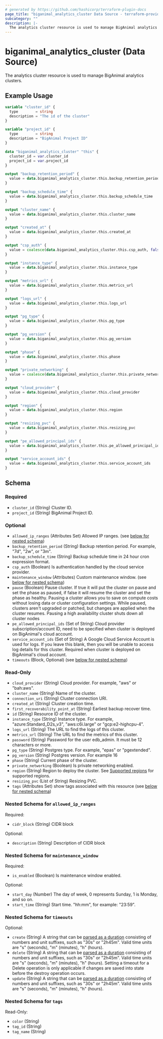 ```yaml
---
# generated by https://github.com/hashicorp/terraform-plugin-docs
page_title: "biganimal_analytics_cluster Data Source - terraform-provider-biganimal"
subcategory: ""
description: |-
  The analytics cluster resource is used to manage BigAnimal analytics clusters.
---
```


# biganimal_analytics_cluster (Data Source)

The analytics cluster resource is used to manage BigAnimal analytics clusters.

## Example Usage

```terraform
variable "cluster_id" {
  type        = string
  description = "The id of the cluster"
}

variable "project_id" {
  type        = string
  description = "BigAnimal Project ID"
}

data "biganimal_analytics_cluster" "this" {
  cluster_id = var.cluster_id
  project_id = var.project_id
}

output "backup_retention_period" {
  value = data.biganimal_analytics_cluster.this.backup_retention_period
}

output "backup_schedule_time" {
  value = data.biganimal_analytics_cluster.this.backup_schedule_time
}

output "cluster_name" {
  value = data.biganimal_analytics_cluster.this.cluster_name
}

output "created_at" {
  value = data.biganimal_analytics_cluster.this.created_at
}

output "csp_auth" {
  value = coalesce(data.biganimal_analytics_cluster.this.csp_auth, false)
}

output "instance_type" {
  value = data.biganimal_analytics_cluster.this.instance_type
}

output "metrics_url" {
  value = data.biganimal_analytics_cluster.this.metrics_url
}

output "logs_url" {
  value = data.biganimal_analytics_cluster.this.logs_url
}

output "pg_type" {
  value = data.biganimal_analytics_cluster.this.pg_type
}

output "pg_version" {
  value = data.biganimal_analytics_cluster.this.pg_version
}

output "phase" {
  value = data.biganimal_analytics_cluster.this.phase
}

output "private_networking" {
  value = coalesce(data.biganimal_analytics_cluster.this.private_networking, false)
}

output "cloud_provider" {
  value = data.biganimal_analytics_cluster.this.cloud_provider
}

output "region" {
  value = data.biganimal_analytics_cluster.this.region
}

output "resizing_pvc" {
  value = data.biganimal_analytics_cluster.this.resizing_pvc
}

output "pe_allowed_principal_ids" {
  value = data.biganimal_analytics_cluster.this.pe_allowed_principal_ids
}

output "service_account_ids" {
  value = data.biganimal_analytics_cluster.this.service_account_ids
}
```

<!-- schema generated by tfplugindocs -->
## Schema

### Required

- `cluster_id` (String) Cluster ID.
- `project_id` (String) BigAnimal Project ID.

### Optional

- `allowed_ip_ranges` (Attributes Set) Allowed IP ranges. (see [below for nested schema](#nestedatt--allowed_ip_ranges))
- `backup_retention_period` (String) Backup retention period. For example, "7d", "2w", or "3m".
- `backup_schedule_time` (String) Backup schedule time in 24 hour cron expression format.
- `csp_auth` (Boolean) Is authentication handled by the cloud service provider.
- `maintenance_window` (Attributes) Custom maintenance window. (see [below for nested schema](#nestedatt--maintenance_window))
- `pause` (Boolean) Pause cluster. If true it will put the cluster on pause and set the phase as paused, if false it will resume the cluster and set the phase as healthy. Pausing a cluster allows you to save on compute costs without losing data or cluster configuration settings. While paused, clusters aren't upgraded or patched, but changes are applied when the cluster resumes. Pausing a high availability cluster shuts down all cluster nodes
- `pe_allowed_principal_ids` (Set of String) Cloud provider subscription/account ID, need to be specified when cluster is deployed on BigAnimal's cloud account.
- `service_account_ids` (Set of String) A Google Cloud Service Account is used for logs. If you leave this blank, then you will be unable to access log details for this cluster. Required when cluster is deployed on BigAnimal's cloud account.
- `timeouts` (Block, Optional) (see [below for nested schema](#nestedblock--timeouts))

### Read-Only

- `cloud_provider` (String) Cloud provider. For example, "aws" or "bah:aws".
- `cluster_name` (String) Name of the cluster.
- `connection_uri` (String) Cluster connection URI.
- `created_at` (String) Cluster creation time.
- `first_recoverability_point_at` (String) Earliest backup recover time.
- `id` (String) Resource ID of the cluster.
- `instance_type` (String) Instance type. For example, "azure:Standard_D2s_v3", "aws:c6i.large" or "gcp:e2-highcpu-4".
- `logs_url` (String) The URL to find the logs of this cluster.
- `metrics_url` (String) The URL to find the metrics of this cluster.
- `password` (String) Password for the user edb_admin. It must be 12 characters or more.
- `pg_type` (String) Postgres type. For example, "epas" or "pgextended".
- `pg_version` (String) Postgres version. For example 16
- `phase` (String) Current phase of the cluster.
- `private_networking` (Boolean) Is private networking enabled.
- `region` (String) Region to deploy the cluster. See [Supported regions](https://www.enterprisedb.com/docs/biganimal/latest/overview/03a_region_support/) for supported regions.
- `resizing_pvc` (List of String) Resizing PVC.
- `tags` (Attributes Set) show tags associated with this resource (see [below for nested schema](#nestedatt--tags))

<a id="nestedatt--allowed_ip_ranges"></a>
### Nested Schema for `allowed_ip_ranges`

Required:

- `cidr_block` (String) CIDR block

Optional:

- `description` (String) Description of CIDR block


<a id="nestedatt--maintenance_window"></a>
### Nested Schema for `maintenance_window`

Required:

- `is_enabled` (Boolean) Is maintenance window enabled.

Optional:

- `start_day` (Number) The day of week, 0 represents Sunday, 1 is Monday, and so on.
- `start_time` (String) Start time. "hh:mm", for example: "23:59".


<a id="nestedblock--timeouts"></a>
### Nested Schema for `timeouts`

Optional:

- `create` (String) A string that can be [parsed as a duration](https://pkg.go.dev/time#ParseDuration) consisting of numbers and unit suffixes, such as "30s" or "2h45m". Valid time units are "s" (seconds), "m" (minutes), "h" (hours).
- `delete` (String) A string that can be [parsed as a duration](https://pkg.go.dev/time#ParseDuration) consisting of numbers and unit suffixes, such as "30s" or "2h45m". Valid time units are "s" (seconds), "m" (minutes), "h" (hours). Setting a timeout for a Delete operation is only applicable if changes are saved into state before the destroy operation occurs.
- `update` (String) A string that can be [parsed as a duration](https://pkg.go.dev/time#ParseDuration) consisting of numbers and unit suffixes, such as "30s" or "2h45m". Valid time units are "s" (seconds), "m" (minutes), "h" (hours).


<a id="nestedatt--tags"></a>
### Nested Schema for `tags`

Read-Only:

- `color` (String)
- `tag_id` (String)
- `tag_name` (String)
